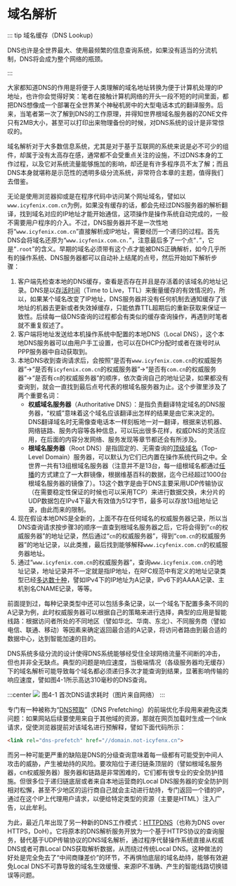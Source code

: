 # 域名解析

::: tip 域名缓存（DNS Lookup）

DNS也许是全世界最大、使用最频繁的信息查询系统，如果没有适当的分流机制，DNS将会成为整个网络的瓶颈。

:::

大家都知道DNS的作用是将便于人类理解的域名地址转换为便于计算机处理的IP地址，也许你会觉得好笑：笔者在接触计算机网络的开头一段不短的时间里面，都把DNS想像成一个部署在全世界某个神秘机房中的大型电话本式的翻译服务。后来，当笔者第一次了解到DNS的工作原理，并得知世界根域名服务器的ZONE文件只有2MB大小，甚至可以打印出来物理备份的时候，对DNS系统的设计是非常惊叹的。

域名解析对于大多数信息系统，尤其是对于基于互联网的系统来说是必不可少的组件，却属于没有太高存在感，通常都不会受重点关注的设施，不过DNS本身的工作过程，以及它对系统流量能够施加的影响，却还是有许多程序员不太了解；而且DNS本身就堪称是示范性的透明多级分流系统，非常符合本章的主题，值得我们去借鉴。

无论是使用浏览器抑或是在程序代码中访问某个网址域名，譬如以`www.icyfenix.com.cn`为例，如果没有缓存的话，都会先经过DNS服务器的解析翻译，找到域名对应的IP地址才能开始通信，这项操作是操作系统自动完成的，一般不需要用户程序的介入。不过，DNS服务器并不是一次性地将“`www.icyfenix.com.cn`”直接解析成IP地址，需要经历一个递归的过程。首先DNS会将域名还原为“`www.icyfenix.com.cn.`”，注意最后多了一个点“`.`”，它是“`.root`”的含义。早期的域名必须带有这个点才能被DNS正确解析，如今几乎所有的操作系统、DNS服务器都可以自动补上结尾的点号，然后开始如下解析步骤：

1. 客户端先检查本地的DNS缓存，查看是否存在并且是存活着的该域名的地址记录。DNS是以[存活时间](https://en.wikipedia.org/wiki/Time_to_live)（Time to Live，TTL）来衡量缓存的有效情况的，所以，如果某个域名改变了IP地址，DNS服务器并没有任何机制去通知缓存了该地址的机器去更新或者失效掉缓存，只能依靠TTL超期后的重新获取来保证一致性。后续每一级DNS查询的过程都会有类似的缓存查询操作，再遇到时笔者就不重复叙述了。
2. 客户端将地址发送给本机操作系统中配置的本地DNS（Local DNS），这个本地DNS服务器可以由用户手工设置，也可以在DHCP分配时或者在拨号时从PPP服务器中自动获取到。
3. 本地DNS收到查询请求后，会按照“是否有`www.icyfenix.com.cn`的权威服务器”→“是否有`icyfenix.com.cn`的权威服务器”→“是否有`com.cn`的权威服务器”→“是否有`cn`的权威服务器”的顺序，依次查询自己的地址记录，如果都没有查询到，就会一直找到最后点号代表的根域名服务器为止。这个步骤里涉及了两个重要名词：
   - **权威域名服务器**（Authoritative DNS）：是指负责翻译特定域名的DNS服务器，“权威”意味着这个域名应该翻译出怎样的结果是由它来决定的。DNS翻译域名时无需像查电话本一样刻板地一对一翻译，根据来访机器、网络链路、服务内容等各种信息，可以玩出很多花样，权威DNS的灵活应用，在后面的内容分发网络、服务发现等章节都还会有所涉及。
   - **根域名服务器**（Root DNS）是指固定的、无需查询的[顶级域名](https://en.wikipedia.org/wiki/Top-level_domain)（Top-Level Domain）服务器，可以默认为它们已内置在操作系统代码之中。全世界一共有13组根域名服务器（注意并不是13台，每一组根域名都通过[任播](https://en.wikipedia.org/wiki/Anycast)的方式建立了一大群镜像，根据维基百科的数据，迄今已经超过1000台根域名服务器的镜像了）。13这个数字是由于DNS主要采用UDP传输协议（在需要稳定性保证的时候也可以采用TCP）来进行数据交换，未分片的UDP数据包在IPv4下最大有效值为512字节，最多可以存放13组地址记录，由此而来的限制。
4. 现在假设本地DNS是全新的，上面不存在任何域名的权威服务器记录，所以当DNS查询请求按步骤3的顺序一直查到根域名服务器之后，它将会得到“`cn`的权威服务器”的地址记录，然后通过“`cn`的权威服务器”，得到“`com.cn`的权威服务器”的地址记录，以此类推，最后找到能够解释`www.icyfenix.com.cn`的权威服务器地址。
5. 通过“`www.icyfenix.com.cn`的权威服务器”，查询`www.icyfenix.com.cn`的地址记录，地址记录并不一定就是指IP地址，在RFC规范中有定义的地址记录类型已经[多达数十种](https://en.wikipedia.org/wiki/List_of_DNS_record_types)，譬如IPv4下的IP地址为A记录，IPv6下的AAAA记录、主机别名CNAME记录，等等。

前面提到过，每种记录类型中还可以包括多条记录，以一个域名下配置多条不同的A记录为例，此时权威服务器可以根据自己的策略来进行选择，典型的应用是智能线路：根据访问者所处的不同地区（譬如华北、华南、东北）、不同服务商（譬如电信、联通、移动）等因素来确定返回最合适的A记录，将访问者路由到最合适的数据中心，达到智能加速的目的。

DNS系统多级分流的设计使得DNS系统能够经受住全球网络流量不间断的冲击，但也并非全无缺点。典型的问题是响应速度，当极端情况（各级服务器均无缓存）下的域名解析可能导致每个域名都必须递归多次才能查询到结果，显著影响传输的响应速度，譬如图4-1所示高达310毫秒的DNS查询。

:::center
![](./images/dns-lag.png)
图4-1 首次DNS请求耗时（图片来自网络）
:::

专门有一种被称为“[DNS预取](https://en.wikipedia.org/wiki/Link_prefetching)”（DNS Prefetching）的前端优化手段用来避免这类问题：如果网站后续要使用来自于其他域的资源，那就在网页加载时生成一个link请求，促使浏览器提前对该域名进行预解释，譬如下面代码所示：

```html
<link rel="dns-prefetch" href="//domain.not-icyfenx.cn">  
```

而另一种可能更严重的缺陷是DNS的分级查询意味着每一级都有可能受到中间人攻击的威胁，产生被劫持的风险。要攻陷位于递归链条顶层的（譬如根域名服务器，cn权威服务器）服务器和链路是非常困难的，它们都有很专业的安全防护措施。但很多位于递归链底层或者来自本地运营商的Local DNS服务器的安全防护则相对松懈，甚至不少地区的运行商自己就会主动进行劫持，专门返回一个错的IP，通过在这个IP上代理用户请求，以便给特定类型的资源（主要是HTML）注入广告，以此牟利。

为此，最近几年出现了另一种新的DNS工作模式：[HTTPDNS](https://en.wikipedia.org/wiki/DNS_over_HTTPS)（也称为DNS over HTTPS，DoH）。它将原本的DNS解析服务开放为一个基于HTTPS协议的查询服务，替代基于UDP传输协议的DNS域名解析，通过程序代替操作系统直接从权威DNS或者可靠Local DNS获取解析数据，从而绕过传统Local DNS。这种做法的好处是完全免去了“中间商赚差价”的环节，不再惧怕底层的域名劫持，能够有效避免Local DNS不可靠导致的域名生效缓慢、来源IP不准确、产生的智能线路切换错误等问题。